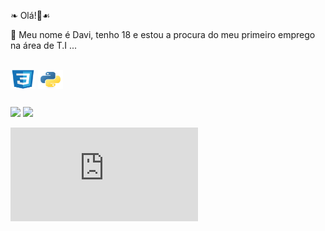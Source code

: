 ❧ Olá!🎃☙

👻 Meu nome é Davi, tenho 18 e estou a procura do meu primeiro emprego na área de T.I ...




</div>
<div style="display: inline_block"><br>

  
  <img align="center" alt="Rafa-CSS" height="30" width="40" src="https://raw.githubusercontent.com/devicons/devicon/master/icons/css3/css3-original.svg">
  <img align="center" alt="Rafa-Python" height="30" width="40" src="https://raw.githubusercontent.com/devicons/devicon/master/icons/python/python-original.svg">

  
</div>
  
  ##
 
<div> 



<div> 
  
  <a href="https://www.instagram.com/davizera.cr/" target="_blank"><img src="https://img.shields.io/badge/-Instagram-%23E4405F?style=for-the-badge&logo=instagram&logoColor=white" target="_blank"></a>
  <a href="https://www.linkedin.com/in/davi-gabriel-620371233/" target="_blank"><img src="https://img.shields.io/badge/-LinkedIn-%230077B5?style=for-the-badge&logo=linkedin&logoColor=white" target="_blank"></a> 

![Snake animation](https://github.com/DaviCruz03/DaviCruz/edit/main/README.md)

</div>
